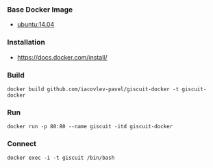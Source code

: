### Base Docker Image
* [ubuntu:14.04](https://registry.hub.docker.com/u/library/ubuntu/)

### Installation
* https://docs.docker.com/install/

### Build
`docker build github.com/iacovlev-pavel/giscuit-docker -t giscuit-docker`

### Run
`docker run -p 80:80 --name giscuit -itd giscuit-docker`

### Connect
`docker exec -i -t giscuit /bin/bash`
